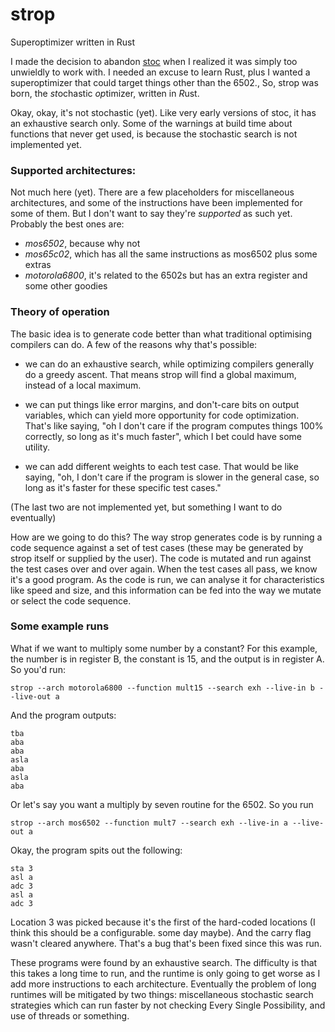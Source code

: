 # strop
Superoptimizer written in Rust

I made the decision to abandon [stoc](https://github.com/omarandlorraine/stoc)
when I realized it was simply too unwieldly to work with. I needed an excuse to
learn Rust, plus I wanted a superoptimizer that could target things other than
the 6502., So, strop was born, the *st*ochastic *op*timizer, written in *R*ust.

Okay, okay, it's not stochastic (yet). Like very early versions of stoc, it has
an exhaustive search only. Some of the warnings at build time about functions
that never get used, is because the stochastic search is not implemented yet.

### Supported architectures:
Not much here (yet). There are a few placeholders for miscellaneous
architectures, and some of the instructions have been implemented for some of
them. But I don't want to say they're *supported* as such yet. Probably the
best ones are:

- *mos6502*, because why not
- *mos65c02*, which has all the same instructions as mos6502 plus some extras
- *motorola6800*, it's related to the 6502s but has an extra register and some
  other goodies

### Theory of operation
The basic idea is to generate code better than what traditional optimising
compilers can do. A few of the reasons why that's possible:

- we can do an exhaustive search, while optimizing compilers generally do a
  greedy ascent. That means strop will find a global maximum, instead of a
  local maximum.

- we can put things like error margins, and don't-care bits on output
  variables, which can yield more opportunity for code optimization. That's
  like saying, "oh I don't care if the program computes things 100% correctly,
  so long as it's much faster", which I bet could have some utility.

- we can add different weights to each test case. That would be like saying,
  "oh, I don't care if the program is slower in the general case, so long as
  it's faster for these specific test cases."

(The last two are not implemented yet, but something I want to do eventually)

How are we going to do this? The way strop generates code is by running a code
sequence against a set of test cases (these may be generated by strop itself or
supplied by the user). The code is mutated and run against the test cases over
and over again. When the test cases all pass, we know it's a good program. As
the code is run, we can analyse it for characteristics like speed and size, and
this information can be fed into the way we mutate or select the code sequence.

### Some example runs

What if we want to multiply some number by a constant? For this example, the
number is in register B, the constant is 15, and the output is in register A.
So you'd run:

    strop --arch motorola6800 --function mult15 --search exh --live-in b --live-out a

And the program outputs:

	tba
	aba
	aba
	asla
	aba
	asla
	aba

Or let's say you want a multiply by seven routine for the 6502. So you run

    strop --arch mos6502 --function mult7 --search exh --live-in a --live-out a

Okay, the program spits out the following:

    sta 3
    asl a
    adc 3
    asl a
    adc 3

Location 3 was picked because it's the first of the hard-coded locations (I
think this should be a configurable. some day maybe). And the carry flag wasn't
cleared anywhere. That's a bug that's been fixed since this was run.

These programs were found by an exhaustive search. The difficulty is that this
takes a long time to run, and the runtime is only going to get worse as I add
more instructions to each architecture. Eventually the problem of long runtimes
will be mitigated by two things: miscellaneous stochastic search strategies
which can run faster by not checking Every Single Possibility, and use of
threads or something.
